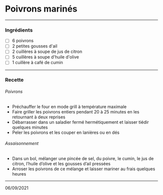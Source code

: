 # Poivrons marinés

---

### Ingrédients

- [ ] 6 poivrons
- [ ] 2 petites gousses d'ail
- [ ] 2 cuillères à soupe de jus de citron
- [ ] 5 cuillères à soupe d'huile d'olive
- [ ] 1 cuillère à café de cumin

---

### Recette

###### Poivrons

- Préchauffer le four en mode grill à température maximale
- Faire griller les poivrons entiers pendant 20 à 25 minutes en les retournant à deux reprises
- Débarrasser dans un saladier fermé hermétiquement et laisser tiédir quelques minutes
- Peler les poivrons et les couper en lanières ou en dés

###### Assaisonnement

- Dans un bol, mélanger une pincée de sel, du poivre, le cumin, le jus de citron, l’huile d’olive et les gousses d’ail pressées
- Arroser les poivrons de ce mélange et laisser mariner au frais quelques heures

---

06/09/2021
